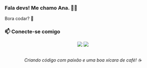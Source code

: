 ### Fala devs! Me chamo Ana. 👩‍💻

Bora codar? 🚀

### 📫 Conecte-se comigo

<div align="center">
<a href="https://linkedin.com/in/ohnapaula" target="_blank"><img src="https://img.shields.io/badge/-LinkedIn-%230077B5?style=for-the-badge&logo=linkedin&logoColor=white" target="_blank"></a>
<a href="mailto:ohnapaula@gmail.com"><img src="https://img.shields.io/badge/Gmail-D14836?style=for-the-badge&logo=gmail&logoColor=white" target="_blank"></a>
</div>

<p align="center">
  <br>
  <em>Criando código com paixão e uma boa xícara de café! ☕</em>
</p>
